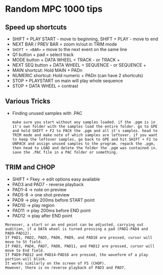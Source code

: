 # Random MPC 1000 tips

## Speed up shortcuts

* SHIFT + PLAY START - move to beginning, SHIFT + PLAY - move to end
* NEXT BAR / PREV BAR = zoom in/out in TRIM mode
* `SHIFT + <BAR>` = move to the next event on the same line
* Q1 button + pad = select track
* MODE button + DATA WHEEL = TRACK - or TRACK +
* NEXT SEQ button + DATA WHEEL = SEQUENCE - or SEQUENCE +
* MAIN shortcut: Hold MAIN + PADn
* NUMERIC shortcut: Hold numeric + PADn (can have 2 shortcuts)
* STOP + PLAYSTART on main will play whole sequence
* STOP + DATA WHEEL = contrast

## Various Tricks

* Finding unused samples with .PAC
  ```
  make sure you start without any samples loaded. if the .pgm is in it's own folder with the samples load the entire folder. go to GPE and hold SHIFT + F2 to PACK the .pgm and all it's samples. head to TRIM mode and make note of which samples are leftover. if you want to keep the leftover samples, go back to GPE and hit SHIFT + F2 to UNPACK and assign unused samples to the program. repack the .pgm, then head to LOAD and delete the folder the .pgm was contained in. save the .PAC file in a PAC folder or something.
  ```

## TRIM and CHOP

* SHIFT + Fkey -> edit options easy available
* PAD3 and PAD7 - reverse playback
* PAD1-4 -> note on preview
* PAD5-8 -> one shot preview
* PAD9 -> play 200ms before START point
* PAD10 -> play region
* PAD11 -> play 200ms before END point
* PAD12 -> play after END point

```
Moreover, a start or an end point can be adjusted, carrying out audition, if a DATA wheel is turned pressing a pad (PAD1-PAD4 and PAD9-PAD12).
If PAD1, PAD2, PAD5, PAD6, PAD9, and PAD10 are pressed, cursor will move to St field.
If PAD3, PAD4, PAD7, PAD8, PAD11, and PAD12 are pressed, cursor will move to End field.
If PAD9-PAD12 and PAD14-PAD16 are pressed, the waveform of a play portion will blink.
It works similarly on the screen of F5 (CHOP).
However, there is no reverse playback of PAD3 and PAD7.
```
